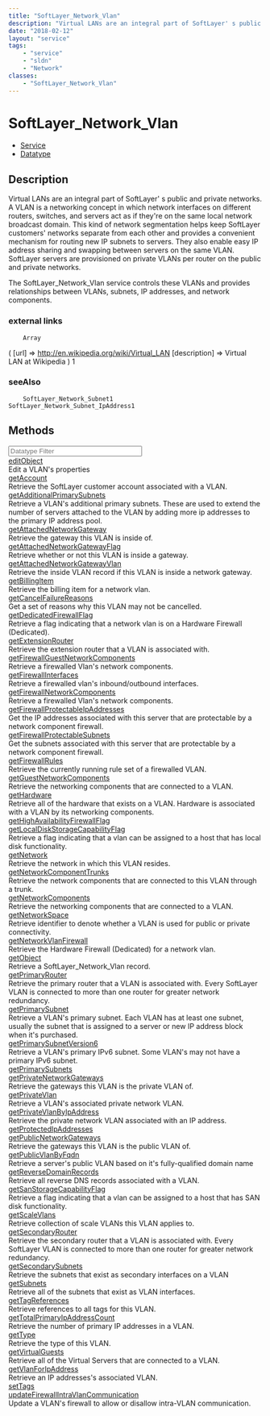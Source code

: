 ```yaml
---
title: "SoftLayer_Network_Vlan"
description: "Virtual LANs are an integral part of SoftLayer' s public and private networks. A VLAN is a networking concept in which n... "
date: "2018-02-12"
layout: "service"
tags:
    - "service"
    - "sldn"
    - "Network"
classes:
    - "SoftLayer_Network_Vlan"
---
```

# SoftLayer_Network_Vlan
<div id='service-datatype'>
    <ul id='sldn-reference-tabs'>
    <li id='service'> <a href='/reference/services/SoftLayer_Network_Vlan' >Service</a></li>    <li id='datatype'> <a href='/reference/datatypes/SoftLayer_Network_Vlan' >Datatype</a></li>
    </ul>
</div>

## Description
Virtual LANs are an integral part of SoftLayer' s public and private networks. A VLAN is a networking concept in which network interfaces on different routers, switches, and servers act as if they're on the same local network broadcast domain. This kind of network segmentation helps keep SoftLayer customers' networks separate from each other and provides a convenient mechanism for routing new IP subnets to servers. They also enable easy IP address sharing and swapping between servers on the same VLAN. SoftLayer servers are provisioned on private VLANs per router on the public and private networks. 

The SoftLayer_Network_Vlan service controls these VLANs and provides relationships between VLANs, subnets, IP addresses, and network components. 
### external links
        Array
(
    [url] => http://en.wikipedia.org/wiki/Virtual_LAN
    [description] => Virtual LAN at Wikipedia
)
1        
### seeAlso
        SoftLayer_Network_Subnet1        SoftLayer_Network_Subnet_IpAddress1                
        
<div id="properties" class="content">
    <h2>Methods</h2>
    <div class="view-filters">
        <div class="clearfix">
            <div class="search-input-box">
                <input placeholder="Datatype Filter" onkeyup="titleSearch(inputId='edit-combine', divId='method-div', elementClass='method-row')" 
                    type="text" id="edit-combine" value="" size="30" maxlength="128" class="form-text">
            </div>
        </div>
    </div>
    <div id="method-div">
            <div class="method-row">
                        <span class='view-field-title'><a href='/reference/services/SoftLayer_Network_Vlan/editObject'> editObject</a> </span>
            <div class='views-field-body'>Edit a VLAN's properties</div>
        </div>
            <div class="method-row">
                        <span class='view-field-title'><a href='/reference/services/SoftLayer_Network_Vlan/getAccount'> getAccount</a> </span>
            <div class='views-field-body'>Retrieve the SoftLayer customer account associated with a VLAN.</div>
        </div>
            <div class="method-row">
                        <span class='view-field-title'><a href='/reference/services/SoftLayer_Network_Vlan/getAdditionalPrimarySubnets'> getAdditionalPrimarySubnets</a> </span>
            <div class='views-field-body'>Retrieve a VLAN's additional primary subnets. These are used to extend the number of servers attached to the VLAN by adding more ip addresses to the primary IP address pool.</div>
        </div>
            <div class="method-row">
                        <span class='view-field-title'><a href='/reference/services/SoftLayer_Network_Vlan/getAttachedNetworkGateway'> getAttachedNetworkGateway</a> </span>
            <div class='views-field-body'>Retrieve the gateway this VLAN is inside of.</div>
        </div>
            <div class="method-row">
                        <span class='view-field-title'><a href='/reference/services/SoftLayer_Network_Vlan/getAttachedNetworkGatewayFlag'> getAttachedNetworkGatewayFlag</a> </span>
            <div class='views-field-body'>Retrieve whether or not this VLAN is inside a gateway.</div>
        </div>
            <div class="method-row">
                        <span class='view-field-title'><a href='/reference/services/SoftLayer_Network_Vlan/getAttachedNetworkGatewayVlan'> getAttachedNetworkGatewayVlan</a> </span>
            <div class='views-field-body'>Retrieve the inside VLAN record if this VLAN is inside a network gateway.</div>
        </div>
            <div class="method-row">
                        <span class='view-field-title'><a href='/reference/services/SoftLayer_Network_Vlan/getBillingItem'> getBillingItem</a> </span>
            <div class='views-field-body'>Retrieve the billing item for a network vlan.</div>
        </div>
            <div class="method-row">
                        <span class='view-field-title'><a href='/reference/services/SoftLayer_Network_Vlan/getCancelFailureReasons'> getCancelFailureReasons</a> </span>
            <div class='views-field-body'>Get a set of reasons why this VLAN may not be cancelled.</div>
        </div>
            <div class="method-row">
                        <span class='view-field-title'><a href='/reference/services/SoftLayer_Network_Vlan/getDedicatedFirewallFlag'> getDedicatedFirewallFlag</a> </span>
            <div class='views-field-body'>Retrieve a flag indicating that a network vlan is on a Hardware Firewall (Dedicated).</div>
        </div>
            <div class="method-row">
                        <span class='view-field-title'><a href='/reference/services/SoftLayer_Network_Vlan/getExtensionRouter'> getExtensionRouter</a> </span>
            <div class='views-field-body'>Retrieve the extension router that a VLAN is associated with.</div>
        </div>
            <div class="method-row">
                        <span class='view-field-title'><a href='/reference/services/SoftLayer_Network_Vlan/getFirewallGuestNetworkComponents'> getFirewallGuestNetworkComponents</a> </span>
            <div class='views-field-body'>Retrieve a firewalled Vlan's network components.</div>
        </div>
            <div class="method-row">
                        <span class='view-field-title'><a href='/reference/services/SoftLayer_Network_Vlan/getFirewallInterfaces'> getFirewallInterfaces</a> </span>
            <div class='views-field-body'>Retrieve a firewalled vlan's inbound/outbound interfaces.</div>
        </div>
            <div class="method-row">
                        <span class='view-field-title'><a href='/reference/services/SoftLayer_Network_Vlan/getFirewallNetworkComponents'> getFirewallNetworkComponents</a> </span>
            <div class='views-field-body'>Retrieve a firewalled Vlan's network components.</div>
        </div>
            <div class="method-row">
                        <span class='view-field-title'><a href='/reference/services/SoftLayer_Network_Vlan/getFirewallProtectableIpAddresses'> getFirewallProtectableIpAddresses</a> </span>
            <div class='views-field-body'>Get the IP addresses associated with this server that are protectable by a network component firewall.</div>
        </div>
            <div class="method-row">
                        <span class='view-field-title'><a href='/reference/services/SoftLayer_Network_Vlan/getFirewallProtectableSubnets'> getFirewallProtectableSubnets</a> </span>
            <div class='views-field-body'>Get the subnets associated with this server that are protectable by a network component firewall.</div>
        </div>
            <div class="method-row">
                        <span class='view-field-title'><a href='/reference/services/SoftLayer_Network_Vlan/getFirewallRules'> getFirewallRules</a> </span>
            <div class='views-field-body'>Retrieve the currently running rule set of a firewalled VLAN.</div>
        </div>
            <div class="method-row">
                        <span class='view-field-title'><a href='/reference/services/SoftLayer_Network_Vlan/getGuestNetworkComponents'> getGuestNetworkComponents</a> </span>
            <div class='views-field-body'>Retrieve the networking components that are connected to a VLAN.</div>
        </div>
            <div class="method-row">
                        <span class='view-field-title'><a href='/reference/services/SoftLayer_Network_Vlan/getHardware'> getHardware</a> </span>
            <div class='views-field-body'>Retrieve all of the hardware that exists on a VLAN. Hardware is associated with a VLAN by its networking components.</div>
        </div>
            <div class="method-row">
                        <span class='view-field-title'><a href='/reference/services/SoftLayer_Network_Vlan/getHighAvailabilityFirewallFlag'> getHighAvailabilityFirewallFlag</a> </span>
            <div class='views-field-body'></div>
        </div>
            <div class="method-row">
                        <span class='view-field-title'><a href='/reference/services/SoftLayer_Network_Vlan/getLocalDiskStorageCapabilityFlag'> getLocalDiskStorageCapabilityFlag</a> </span>
            <div class='views-field-body'>Retrieve a flag indicating that a vlan can be assigned to a host that has local disk functionality.</div>
        </div>
            <div class="method-row">
                        <span class='view-field-title'><a href='/reference/services/SoftLayer_Network_Vlan/getNetwork'> getNetwork</a> </span>
            <div class='views-field-body'>Retrieve the network in which this VLAN resides.</div>
        </div>
            <div class="method-row">
                        <span class='view-field-title'><a href='/reference/services/SoftLayer_Network_Vlan/getNetworkComponentTrunks'> getNetworkComponentTrunks</a> </span>
            <div class='views-field-body'>Retrieve the network components that are connected to this VLAN through a trunk.</div>
        </div>
            <div class="method-row">
                        <span class='view-field-title'><a href='/reference/services/SoftLayer_Network_Vlan/getNetworkComponents'> getNetworkComponents</a> </span>
            <div class='views-field-body'>Retrieve the networking components that are connected to a VLAN.</div>
        </div>
            <div class="method-row">
                        <span class='view-field-title'><a href='/reference/services/SoftLayer_Network_Vlan/getNetworkSpace'> getNetworkSpace</a> </span>
            <div class='views-field-body'>Retrieve identifier to denote whether a VLAN is used for public or private connectivity.</div>
        </div>
            <div class="method-row">
                        <span class='view-field-title'><a href='/reference/services/SoftLayer_Network_Vlan/getNetworkVlanFirewall'> getNetworkVlanFirewall</a> </span>
            <div class='views-field-body'>Retrieve the Hardware Firewall (Dedicated) for a network vlan.</div>
        </div>
            <div class="method-row">
                        <span class='view-field-title'><a href='/reference/services/SoftLayer_Network_Vlan/getObject'> getObject</a> </span>
            <div class='views-field-body'>Retrieve a SoftLayer_Network_Vlan record.</div>
        </div>
            <div class="method-row">
                        <span class='view-field-title'><a href='/reference/services/SoftLayer_Network_Vlan/getPrimaryRouter'> getPrimaryRouter</a> </span>
            <div class='views-field-body'>Retrieve the primary router that a VLAN is associated with. Every SoftLayer VLAN is connected to more than one router for greater network redundancy.</div>
        </div>
            <div class="method-row">
                        <span class='view-field-title'><a href='/reference/services/SoftLayer_Network_Vlan/getPrimarySubnet'> getPrimarySubnet</a> </span>
            <div class='views-field-body'>Retrieve a VLAN's primary subnet. Each VLAN has at least one subnet, usually the subnet that is assigned to a server or new IP address block when it's purchased.</div>
        </div>
            <div class="method-row">
                        <span class='view-field-title'><a href='/reference/services/SoftLayer_Network_Vlan/getPrimarySubnetVersion6'> getPrimarySubnetVersion6</a> </span>
            <div class='views-field-body'>Retrieve a VLAN's primary IPv6 subnet. Some VLAN's may not have a primary IPv6 subnet.</div>
        </div>
            <div class="method-row">
                        <span class='view-field-title'><a href='/reference/services/SoftLayer_Network_Vlan/getPrimarySubnets'> getPrimarySubnets</a> </span>
            <div class='views-field-body'></div>
        </div>
            <div class="method-row">
                        <span class='view-field-title'><a href='/reference/services/SoftLayer_Network_Vlan/getPrivateNetworkGateways'> getPrivateNetworkGateways</a> </span>
            <div class='views-field-body'>Retrieve the gateways this VLAN is the private VLAN of.</div>
        </div>
            <div class="method-row">
                        <span class='view-field-title'><a href='/reference/services/SoftLayer_Network_Vlan/getPrivateVlan'> getPrivateVlan</a> </span>
            <div class='views-field-body'>Retrieve a VLAN's associated private network VLAN.</div>
        </div>
            <div class="method-row">
                        <span class='view-field-title'><a href='/reference/services/SoftLayer_Network_Vlan/getPrivateVlanByIpAddress'> getPrivateVlanByIpAddress</a> </span>
            <div class='views-field-body'>Retrieve the private network VLAN associated with an IP address.</div>
        </div>
            <div class="method-row">
                        <span class='view-field-title'><a href='/reference/services/SoftLayer_Network_Vlan/getProtectedIpAddresses'> getProtectedIpAddresses</a> </span>
            <div class='views-field-body'></div>
        </div>
            <div class="method-row">
                        <span class='view-field-title'><a href='/reference/services/SoftLayer_Network_Vlan/getPublicNetworkGateways'> getPublicNetworkGateways</a> </span>
            <div class='views-field-body'>Retrieve the gateways this VLAN is the public VLAN of.</div>
        </div>
            <div class="method-row">
                        <span class='view-field-title'><a href='/reference/services/SoftLayer_Network_Vlan/getPublicVlanByFqdn'> getPublicVlanByFqdn</a> </span>
            <div class='views-field-body'>Retrieve a server's public VLAN based on it's fully-qualified domain name</div>
        </div>
            <div class="method-row">
                        <span class='view-field-title'><a href='/reference/services/SoftLayer_Network_Vlan/getReverseDomainRecords'> getReverseDomainRecords</a> </span>
            <div class='views-field-body'>Retrieve all reverse DNS records associated with a VLAN.</div>
        </div>
            <div class="method-row">
                        <span class='view-field-title'><a href='/reference/services/SoftLayer_Network_Vlan/getSanStorageCapabilityFlag'> getSanStorageCapabilityFlag</a> </span>
            <div class='views-field-body'>Retrieve a flag indicating that a vlan can be assigned to a host that has SAN disk functionality.</div>
        </div>
            <div class="method-row">
                        <span class='view-field-title'><a href='/reference/services/SoftLayer_Network_Vlan/getScaleVlans'> getScaleVlans</a> </span>
            <div class='views-field-body'>Retrieve collection of scale VLANs this VLAN applies to.</div>
        </div>
            <div class="method-row">
                        <span class='view-field-title'><a href='/reference/services/SoftLayer_Network_Vlan/getSecondaryRouter'> getSecondaryRouter</a> </span>
            <div class='views-field-body'>Retrieve the secondary router that a VLAN is associated with. Every SoftLayer VLAN is connected to more than one router for greater network redundancy.</div>
        </div>
            <div class="method-row">
                        <span class='view-field-title'><a href='/reference/services/SoftLayer_Network_Vlan/getSecondarySubnets'> getSecondarySubnets</a> </span>
            <div class='views-field-body'>Retrieve the subnets that exist as secondary interfaces on a VLAN</div>
        </div>
            <div class="method-row">
                        <span class='view-field-title'><a href='/reference/services/SoftLayer_Network_Vlan/getSubnets'> getSubnets</a> </span>
            <div class='views-field-body'>Retrieve all of the subnets that exist as VLAN interfaces.</div>
        </div>
            <div class="method-row">
                        <span class='view-field-title'><a href='/reference/services/SoftLayer_Network_Vlan/getTagReferences'> getTagReferences</a> </span>
            <div class='views-field-body'>Retrieve references to all tags for this VLAN.</div>
        </div>
            <div class="method-row">
                        <span class='view-field-title'><a href='/reference/services/SoftLayer_Network_Vlan/getTotalPrimaryIpAddressCount'> getTotalPrimaryIpAddressCount</a> </span>
            <div class='views-field-body'>Retrieve the number of primary IP addresses in a VLAN.</div>
        </div>
            <div class="method-row">
                        <span class='view-field-title'><a href='/reference/services/SoftLayer_Network_Vlan/getType'> getType</a> </span>
            <div class='views-field-body'>Retrieve the type of this VLAN.</div>
        </div>
            <div class="method-row">
                        <span class='view-field-title'><a href='/reference/services/SoftLayer_Network_Vlan/getVirtualGuests'> getVirtualGuests</a> </span>
            <div class='views-field-body'>Retrieve all of the Virtual Servers that are connected to a VLAN.</div>
        </div>
            <div class="method-row">
                        <span class='view-field-title'><a href='/reference/services/SoftLayer_Network_Vlan/getVlanForIpAddress'> getVlanForIpAddress</a> </span>
            <div class='views-field-body'>Retrieve an IP addresses's associated VLAN.</div>
        </div>
            <div class="method-row">
                        <span class='view-field-title'><a href='/reference/services/SoftLayer_Network_Vlan/setTags'> setTags</a> </span>
            <div class='views-field-body'></div>
        </div>
            <div class="method-row">
                        <span class='view-field-title'><a href='/reference/services/SoftLayer_Network_Vlan/updateFirewallIntraVlanCommunication'> updateFirewallIntraVlanCommunication</a> </span>
            <div class='views-field-body'>Update a VLAN's firewall to allow or disallow intra-VLAN communication.</div>
        </div>
        </div>
</div>

